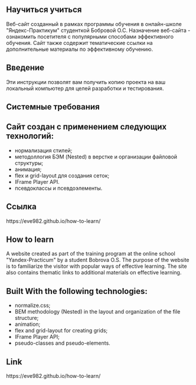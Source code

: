 <h2>Научиться учиться</h2>

Веб-сайт созданный в рамках программы обучения в онлайн-школе "Яндекс-Практикум" студенткой Бобровой О.С.
Назначение веб-сайта - ознакомить посетителя с популярными способами эффективного обучения. Сайт также содержит тематические ссылки на дополнительные материалы по эффективному обучению.

<!-- *Read this in other languages:* [EN](https://github.com/MelnikovAleksei/how-to-learn/blob/master/README.EN.md) поменять ссылку на свою оздзб -->

<h2>Введение</h2>
Эти инструкции позволят вам получить копию проекта на ваш локальный компьютер для целей разработки и тестирования.

<h2>Системные требования</h2>

<h2>Сайт создан с применением следующих технологий:</h2>
<ul>
  <li>нормализация стилей;</li>
  <li>методоллогия БЭМ (Nested) в верстке и организации файловой структуры;</li>
  <li>анимация;</li>
  <li>flex и grid-layout для создания сеток;</li>
  <li>IFrame Player API.</li>
  <li>псевдоклассы и псевдоэлементы.</li>
</ul>

<h2>Ссылка</h2>
https://eve982.github.io/how-to-learn/


<h2>How to learn</h2>

A website created as part of the training program at the online school "Yandex-Practicum" by a student Bobrova O.S.
The purpose of the website is to familiarize the visitor with popular ways of effective learning. The site also contains thematic links to additional materials on effective learning.

<!-- <h2>Getting Started</h2>

These instructions will give you a copy of the project up and running on your local machine for development and testing purposes.

<h2>Prerequisites</h2> -->

<h2>Built With the following technologies:</h2>
<ul>
  <li>normalize.css;</li>
  <li>BEM methodology (Nested) in the layout and organization of the file structure;</li>
  <li>animation;</li>
  <li>flex and grid-layout for creating grids;</li>
  <li>IFrame Player API;</li>
  <li>pseudo-classes and pseudo-elements.</li>
  </ul>

<h2>Link</h2>
https://eve982.github.io/how-to-learn/
